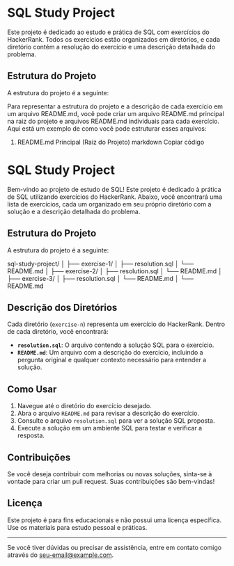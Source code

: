 # SQL Study Project

Este projeto é dedicado ao estudo e prática de SQL com exercícios do HackerRank. Todos os exercícios estão organizados em diretórios, e cada diretório contém a resolução do exercício e uma descrição detalhada do problema.

## Estrutura do Projeto

A estrutura do projeto é a seguinte:


Para representar a estrutura do projeto e a descrição de cada exercício em um arquivo README.md, você pode criar um arquivo README.md principal na raiz do projeto e arquivos README.md individuais para cada exercício. Aqui está um exemplo de como você pode estruturar esses arquivos:

1. README.md Principal (Raiz do Projeto)
markdown
Copiar código
# SQL Study Project

Bem-vindo ao projeto de estudo de SQL! Este projeto é dedicado à prática de SQL utilizando exercícios do HackerRank. Abaixo, você encontrará uma lista de exercícios, cada um organizado em seu próprio diretório com a solução e a descrição detalhada do problema.

## Estrutura do Projeto

A estrutura do projeto é a seguinte:

sql-study-project/
│
├── exercise-1/
│ ├── resolution.sql
│ └── README.md
│
├── exercise-2/
│ ├── resolution.sql
│ └── README.md
│
├── exercise-3/
│ ├── resolution.sql
│ └── README.md
│
└── README.md

## Descrição dos Diretórios

Cada diretório (`exercise-n`) representa um exercício do HackerRank. Dentro de cada diretório, você encontrará:

- **`resolution.sql`**: O arquivo contendo a solução SQL para o exercício.
- **`README.md`**: Um arquivo com a descrição do exercício, incluindo a pergunta original e qualquer contexto necessário para entender a solução.

## Como Usar

1. Navegue até o diretório do exercício desejado.
2. Abra o arquivo `README.md` para revisar a descrição do exercício.
3. Consulte o arquivo `resolution.sql` para ver a solução SQL proposta.
4. Execute a solução em um ambiente SQL para testar e verificar a resposta.

## Contribuições

Se você deseja contribuir com melhorias ou novas soluções, sinta-se à vontade para criar um pull request. Suas contribuições são bem-vindas!

## Licença

Este projeto é para fins educacionais e não possui uma licença específica. Use os materiais para estudo pessoal e práticas.

---

Se você tiver dúvidas ou precisar de assistência, entre em contato comigo através do [seu-email@example.com](mailto:seu-email@example.com).

